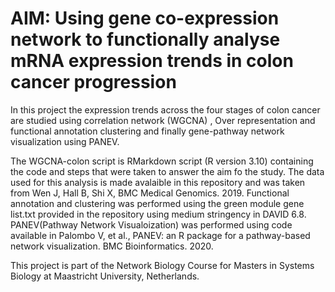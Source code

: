 
# AIM: Using gene co-expression network to functionally analyse mRNA expression trends in colon cancer progression 

 In this project the expression trends across the four stages of colon cancer are studied using correlation network (WGCNA) , Over representation and functional annotation clustering and finally gene-pathway network visualization using PANEV.
 
 The WGCNA-colon script is RMarkdown script (R version 3.10) containing the code and steps that were taken to answer the aim fo the study. The data used for this analysis is made avalaible in this  repository and was taken from Wen J, Hall B, Shi X, BMC Medical Genomics. 2019.
 Functional annotation and clustering was performed using the green module gene list.txt provided in the repository using medium stringency in DAVID 6.8.
 PANEV(Pathway Network Visualoization) was performed using code available in Palombo V, et al., PANEV: an R package for a pathway-based network visualization. BMC Bioinformatics. 2020.
 
 This project is part of the Network Biology Course for Masters in Systems Biology at Maastricht University, Netherlands.
 

